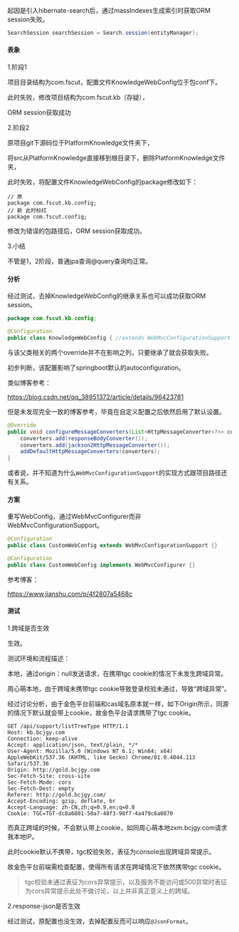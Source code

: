 起因是引入hibernate-search后，通过massIndexes生成索引时获取ORM session失败。

```java
SearchSession searchSession = Search.session(entityManager);
```

#### 表象

1.阶段1

项目目录结构为com.fscut，配置文件KnowledgeWebConfig位于包conf下。

此时失败，修改项目结构为com.fscut.kb（存疑），

ORM session获取成功

2.阶段2

原项目git下源码位于PlatformKnowledge文件夹下，

将src从PlatformKnowledge直接移到根目录下，删除PlatformKnowledge文件夹，

此时失败，将配置文件KnowledgeWebConfig的package修改如下：

```
// 原
package com.fscut.kb.config;
// 新 此时标红
package com.fscut.config;
```

修改为错误的包路径后，ORM session获取成功。

3.小结

不管是1，2阶段，普通jpa查询@query查询均正常。

#### 分析

经过测试，去掉KnowledgeWebConfig的继承关系也可以成功获取ORM session。

```java
package com.fscut.kb.config;

@Configuration
public class KnowledgeWebConfig { //extends WebMvcConfigurationSupport {
```

与该父类相关的两个override并不在影响之列，只要继承了就会获取失败。

初步判断，该配置影响了springboot默认的autoconfiguration。

类似博客参考：

https://blog.csdn.net/qq_38951372/article/details/96423781

但是未发现完全一致的博客参考，毕竟在自定义配置之后依然启用了默认设置。

```java
@Override
public void configureMessageConverters(List<HttpMessageConverter<?>> converters) {
    converters.add(responseBodyConverter());
    converters.add(jackson2HttpMessageConverter());
    addDefaultHttpMessageConverters(converters);
}
```

或者说，并不知道为什么`WebMvcConfigurationSupport`的实现方式跟项目路径还有关系。

#### 方案

重写WebConfig，通过WebMvcConfigurer而非WebMvcConfigurationSupport。

```java
@Configuration
public class CustomWebConfig extends WebMvcConfigurationSupport {}

@Configuration
public class CustomWebConfig implements WebMvcConfigurer {}
```

参考博客：

https://www.jianshu.com/p/4f2807a5468c

#### 测试

1.跨域是否生效

生效。

测试环境和流程描述：

本地，通过origin：null发送请求，在携带tgc cookie的情况下未发生跨域异常。

周心萌本地，由于跨域未携带tgc cookie导致登录校验未通过，导致“跨域异常”。

经过讨论分析，由于金色平台前端和cas域名原本就一样，如下Origin所示，同源的情况下默认就会带上cookie，故金色平台请求携带了tgc cookie。

```
GET /api/support/listTreeType HTTP/1.1
Host: kb.bcjgy.com
Connection: keep-alive
Accept: application/json, text/plain, */*
User-Agent: Mozilla/5.0 (Windows NT 6.1; Win64; x64) AppleWebKit/537.36 (KHTML, like Gecko) Chrome/81.0.4044.113 Safari/537.36
Origin: http://gold.bcjgy.com
Sec-Fetch-Site: cross-site
Sec-Fetch-Mode: cors
Sec-Fetch-Dest: empty
Referer: http://gold.bcjgy.com/
Accept-Encoding: gzip, deflate, br
Accept-Language: zh-CN,zh;q=0.9,en;q=0.8
Cookie: TGC=TGT-dc8a6801-50a7-48f3-98f7-4a479c6a0870
```

而真正跨域的时候，不会默认带上cookie，如同周心萌本地zxm.bcjgy.com请求我本地IP。

此时cookie默认不携带，tgc校验失败，表征为console出现跨域异常提示。

故金色平台前端需检查配置，使得所有请求在跨域情况下依然携带tgc cookie。

> tgc校验未通过表征为cors异常提示，以及服务不能访问或500异常时表征为cors异常提示此处不做讨论，以上并非真正意义上的跨域。

2.response-json是否生效

经过测试，原配置也没生效，去掉配置反而可以响应`@JsonFormat`。

